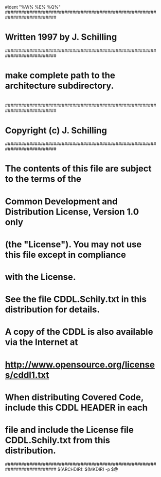 #ident "%W% %E% %Q%"
###########################################################################
# Written 1997 by J. Schilling
###########################################################################
#
# make complete path to the architecture subdirectory.
#
###########################################################################
# Copyright (c) J. Schilling
###########################################################################
# The contents of this file are subject to the terms of the
# Common Development and Distribution License, Version 1.0 only
# (the "License").  You may not use this file except in compliance
# with the License.
#
# See the file CDDL.Schily.txt in this distribution for details.
# A copy of the CDDL is also available via the Internet at
# http://www.opensource.org/licenses/cddl1.txt
#
# When distributing Covered Code, include this CDDL HEADER in each
# file and include the License file CDDL.Schily.txt from this distribution.
###########################################################################
$(ARCHDIR):
		$(MKDIR) -p $@

